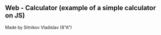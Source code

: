 Web - Calculator (example of a simple calculator on JS)
-------------------------------------------------------
Made by Sitnikov Vladislav (8"A")
